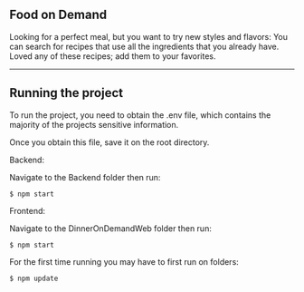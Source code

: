 ## Food on Demand

Looking for a perfect meal, but you want to try new styles and flavors:
You can search for recipes that use all the ingredients that you already have.
Loved any of these recipes; add them to your favorites.

---

## Running the project

To run the project, you need to obtain the .env file, which 
contains the majority of the projects sensitive information.

Once you obtain this file, save it on the root directory.

Backend:

Navigate to the Backend folder then run:

    $ npm start
    
Frontend:

Navigate to the DinnerOnDemandWeb folder then run:

    $ npm start

For the first time running you may have to first run on folders:
    
    $ npm update
